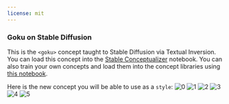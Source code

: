 ```yaml
---
license: mit
---
```

### Goku on Stable Diffusion
This is the `<goku>` concept taught to Stable Diffusion via Textual Inversion. You can load this concept into the [Stable Conceptualizer](https://colab.research.google.com/github/huggingface/notebooks/blob/main/diffusers/stable_conceptualizer_inference.ipynb) notebook. You can also train your own concepts and load them into the concept libraries using [this notebook](https://colab.research.google.com/github/huggingface/notebooks/blob/main/diffusers/sd_textual_inversion_training.ipynb).

Here is the new concept you will be able to use as a `style`:
![<goku> 0](https://huggingface.co/sd-concepts-library/goku/resolve/main/concept_images/1.jpeg)
![<goku> 1](https://huggingface.co/sd-concepts-library/goku/resolve/main/concept_images/5.jpeg)
![<goku> 2](https://huggingface.co/sd-concepts-library/goku/resolve/main/concept_images/0.jpeg)
![<goku> 3](https://huggingface.co/sd-concepts-library/goku/resolve/main/concept_images/4.jpeg)
![<goku> 4](https://huggingface.co/sd-concepts-library/goku/resolve/main/concept_images/2.jpeg)
![<goku> 5](https://huggingface.co/sd-concepts-library/goku/resolve/main/concept_images/3.jpeg)

